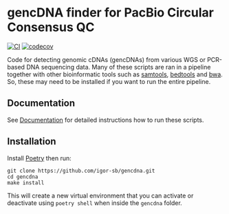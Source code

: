 # gencDNA finder for PacBio Circular Consensus QC

[![CI](https://github.com/igor-sb/pacbio_qc/actions/workflows/ci.yml/badge.svg)](https://github.com/igor-sb/pacbio_qc/actions)
[![codecov](https://codecov.io/gh/igor-sb/pacbio_qc/branch/PD-17-initial-setup/graph/badge.svg?token=AJ97Y57FVK)](https://codecov.io/gh/igor-sb/pacbio_qc)

Code for detecting genomic cDNAs (gencDNAs) from various WGS or PCR-based DNA
sequencing data. Many of these scripts are ran in a pipeline together with
other bioinformatic tools such as [samtools](https://www.htslib.org/), 
[bedtools](https://bedtools.readthedocs.io/en/latest/index.html) and 
[bwa](https://github.com/lh3/bwa). So, these
may need to be installed if you want to run the entire pipeline.

## Documentation

See [Documentation](https://igor-sb.github.io/gencdna/) for detailed instructions
how to run these scripts.

## Installation

Install [Poetry](https://python-poetry.org/) then run:

```
git clone https://github.com/igor-sb/gencdna.git
cd gencdna
make install
```

This will create a new virtual environment that you can activate or deactivate
using `poetry shell` when inside the `gencdna` folder.